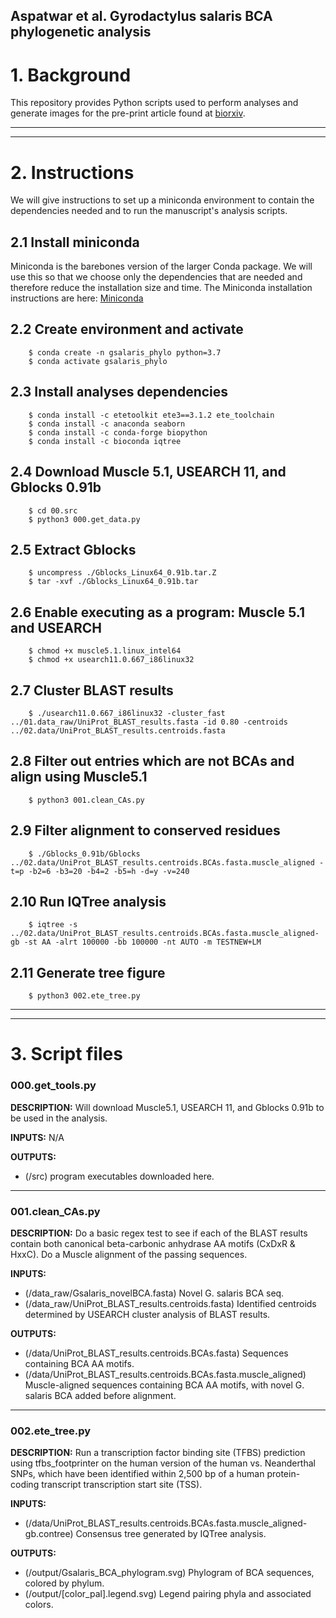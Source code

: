 

## Aspatwar et al. Gyrodactylus salaris BCA phylogenetic analysis

# 1. Background
This repository provides Python scripts used to perform analyses and generate images for the pre-print article found at [biorxiv](https://www.biorxiv.org/).

---
---
# 2. Instructions
We will give instructions to set up a miniconda environment to contain the dependencies needed and to run the manuscript's analysis scripts.

## 2.1 Install miniconda
Miniconda is the barebones version of the larger Conda package. We will use this so that we choose only the dependencies that are needed and therefore reduce the installation size and time. The Miniconda installation instructions are here: [Miniconda](https://docs.conda.io/en/latest/miniconda.html)

## 2.2 Create environment and activate
```
    $ conda create -n gsalaris_phylo python=3.7
    $ conda activate gsalaris_phylo
```

## 2.3 Install analyses dependencies
```
    $ conda install -c etetoolkit ete3==3.1.2 ete_toolchain
    $ conda install -c anaconda seaborn
    $ conda install -c conda-forge biopython
    $ conda install -c bioconda iqtree
```

## 2.4 Download Muscle 5.1, USEARCH 11, and Gblocks 0.91b
```
    $ cd 00.src
    $ python3 000.get_data.py
```

## 2.5 Extract Gblocks
```
    $ uncompress ./Gblocks_Linux64_0.91b.tar.Z
    $ tar -xvf ./Gblocks_Linux64_0.91b.tar
```

## 2.6 Enable executing as a program: Muscle 5.1 and USEARCH
```
    $ chmod +x muscle5.1.linux_intel64
    $ chmod +x usearch11.0.667_i86linux32
```

## 2.7 Cluster BLAST results
```
    $ ./usearch11.0.667_i86linux32 -cluster_fast ../01.data_raw/UniProt_BLAST_results.fasta -id 0.80 -centroids ../02.data/UniProt_BLAST_results.centroids.fasta
```

## 2.8 Filter out entries which are not BCAs and align using Muscle5.1
```
    $ python3 001.clean_CAs.py
```

## 2.9 Filter alignment to conserved residues
```
    $ ./Gblocks_0.91b/Gblocks ../02.data/UniProt_BLAST_results.centroids.BCAs.fasta.muscle_aligned -t=p -b2=6 -b3=20 -b4=2 -b5=h -d=y -v=240
```

## 2.10 Run IQTree analysis
```
    $ iqtree -s ../02.data/UniProt_BLAST_results.centroids.BCAs.fasta.muscle_aligned-gb -st AA -alrt 100000 -bb 100000 -nt AUTO -m TESTNEW+LM
```

## 2.11 Generate tree figure
```
    $ python3 002.ete_tree.py
```



---
---
# 3. Script files
### __000.get_tools.py__
**DESCRIPTION:** 
Will download Muscle5.1, USEARCH 11, and Gblocks 0.91b to be used in the analysis.

__INPUTS:__ N/A

__OUTPUTS:__
* (/src) program executables downloaded here.


---
### __001.clean_CAs.py__
**DESCRIPTION:** 
Do a basic regex test to see if each of the BLAST results contain both canonical beta-carbonic anhydrase AA motifs (CxDxR & HxxC). Do a Muscle alignment of the passing sequences.

__INPUTS:__
- (/data_raw/Gsalaris_novelBCA.fasta) Novel G. salaris BCA seq.
- (/data_raw/UniProt_BLAST_results.centroids.fasta) Identified centroids determined by USEARCH cluster analysis of BLAST results.

__OUTPUTS:__
* (/data/UniProt_BLAST_results.centroids.BCAs.fasta) Sequences containing BCA AA motifs.
* (/data/UniProt_BLAST_results.centroids.BCAs.fasta.muscle_aligned) Muscle-aligned sequences containing BCA AA motifs, with novel G. salaris BCA added before alignment.

---
### __002.ete_tree.py__
**DESCRIPTION:** 
Run a transcription factor binding site (TFBS) prediction using tfbs_footprinter on the human version of the human vs. Neanderthal SNPs, which have been identified within 2,500 bp of a human protein-coding transcript transcription start site (TSS).

__INPUTS:__
* (/data/UniProt_BLAST_results.centroids.BCAs.fasta.muscle_aligned-gb.contree) Consensus tree generated by IQTree analysis.

__OUTPUTS:__
* (/output/Gsalaris_BCA_phylogram.svg) Phylogram of BCA sequences, colored by phylum.
* (/output/[color_pal].legend.svg) Legend pairing phyla and associated colors.
